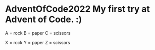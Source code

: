 # AdventOfCode2022 My first try at Advent of Code. :)

A = rock
B = paper
C = scissors

X = rock 
Y = paper
Z = scissors